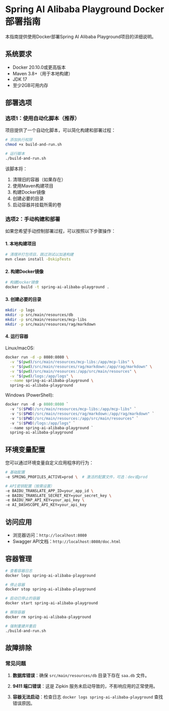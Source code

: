 # Spring AI Alibaba Playground Docker部署指南

本指南提供使用Docker部署Spring AI Alibaba Playground项目的详细说明。

## 系统要求

- Docker 20.10.0或更高版本
- Maven 3.8+（用于本地构建）
- JDK 17
- 至少2GB可用内存

## 部署选项

### 选项1：使用自动化脚本（推荐）

项目提供了一个自动化脚本，可以简化构建和部署过程：

```bash
# 添加执行权限
chmod +x build-and-run.sh

# 运行脚本
./build-and-run.sh
```

该脚本将：
1. 清理旧的容器（如果存在）
2. 使用Maven构建项目
3. 构建Docker镜像
4. 创建必要的目录
5. 启动容器并挂载所需的卷

### 选项2：手动构建和部署

如果您希望手动控制部署过程，可以按照以下步骤操作：

#### 1. 本地构建项目

```bash
# 清理并打包项目，跳过测试以加速构建
mvn clean install -DskipTests
```

#### 2. 构建Docker镜像

```bash
# 构建Docker镜像
docker build -t spring-ai-alibaba-playground .
```

#### 3. 创建必要的目录

```bash
mkdir -p logs
mkdir -p src/main/resources/db
mkdir -p src/main/resources/mcp-libs
mkdir -p src/main/resources/rag/markdown
```

#### 4. 运行容器

Linux/macOS:
```bash
docker run -d -p 8080:8080 \
  -v "$(pwd)/src/main/resources/mcp-libs:/app/mcp-libs" \
  -v "$(pwd)/src/main/resources/rag/markdown:/app/rag/markdown" \
  -v "$(pwd)/src/main/resources:/app/src/main/resources" \
  -v "$(pwd)/logs:/app/logs" \
  --name spring-ai-alibaba-playground \
  spring-ai-alibaba-playground
```

Windows (PowerShell):
```powershell
docker run -d -p 8080:8080 `
  -v "$($PWD)/src/main/resources/mcp-libs:/app/mcp-libs" `
  -v "$($PWD)/src/main/resources/rag/markdown:/app/rag/markdown" `
  -v "$($PWD)/src/main/resources:/app/src/main/resources" `
  -v "$($PWD)/logs:/app/logs" `
  --name spring-ai-alibaba-playground `
  spring-ai-alibaba-playground
```

## 环境变量配置

您可以通过环境变量自定义应用程序的行为：

```bash
# 基础配置
-e SPRING_PROFILES_ACTIVE=prod \  # 激活的配置文件，可选：dev或prod

# API密钥配置（按需设置）
-e BAIDU_TRANSLATE_APP_ID=your_app_id \
-e BAIDU_TRANSLATE_SECRET_KEY=your_secret_key \
-e BAIDU_MAP_API_KEY=your_api_key \
-e AI_DASHSCOPE_API_KEY=your_api_key
```

## 访问应用

- 浏览器访问：`http://localhost:8080`
- Swagger API文档：`http://localhost:8080/doc.html`

## 容器管理

```bash
# 查看容器日志
docker logs spring-ai-alibaba-playground

# 停止容器
docker stop spring-ai-alibaba-playground

# 启动已停止的容器
docker start spring-ai-alibaba-playground

# 移除容器
docker rm spring-ai-alibaba-playground

# 强制重建并重启
./build-and-run.sh
```

## 故障排除

### 常见问题

1. **数据库错误**：确保 `src/main/resources/db` 目录下存在 `saa.db` 文件。

2. **9411 端口错误**：这是 Zipkin 服务未启动导致的，不影响应用的正常使用。

3. **容器无法启动**：检查日志 `docker logs spring-ai-alibaba-playground` 查找错误原因。 
